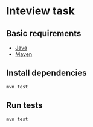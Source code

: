 # Inteview task

## Basic requirements

- [Java](http://www.oracle.com/technetwork/java/javase/downloads/index.html)
- [Maven](https://maven.apache.org/download.cgi)

## Install dependencies

`mvn test`

## Run tests

`mvn test`



